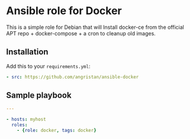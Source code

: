 # Ansible role for Docker

This is a simple role for Debian that will Install docker-ce from the official APT repo + docker-compose + a cron to cleanup old images.

## Installation

Add this to your `requirements.yml`:

```yml
- src: https://github.com/angristan/ansible-docker
```

## Sample playbook

```yaml
---

- hosts: myhost
  roles:
    - {role: docker, tags: docker}
```
